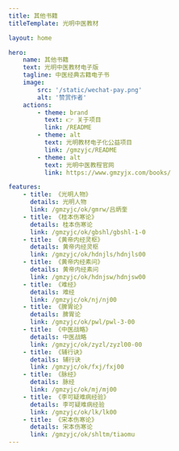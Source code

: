 ```yaml
---
title: 其他书籍
titleTemplate: 光明中医教材

layout: home

hero:
    name: 其他书籍
    text: 光明中医教材电子版
    tagline: 中医经典古籍电子书
    image:
        src: '/static/wechat-pay.png'
        alt: '赞赏作者'
    actions:
        - theme: brand
          text: 👉 关于项目
          link: /README
        - theme: alt
          text: 光明教材电子化公益项目
          link: /gmzyjc/README
        - theme: alt
          text: 光明中医教程官网
          link: https://www.gmzyjx.com/books/

features:
    - title: 《光明人物》
      details: 光明人物
      link: /gmzyjc/ok/gmrw/吕炳奎
    - title: 《桂本伤寒论》
      details: 桂本伤寒论
      link: /gmzyjc/ok/gbshl/gbshl-1-0
    - title: 《黄帝内经灵枢》
      details: 黄帝内经灵枢
      link: /gmzyjc/ok/hdnjls/hdnjls00
    - title: 《黄帝内经素问》
      details: 黄帝内经素问
      link: /gmzyjc/ok/hdnjsw/hdnjsw00
    - title: 《难经》
      details: 难经
      link: /gmzyjc/ok/nj/nj00
    - title: 《脾胃论》
      details: 脾胃论
      link: /gmzyjc/ok/pwl/pwl-3-00
    - title: 《中医战略》
      details: 中医战略
      link: /gmzyjc/ok/zyzl/zyzl00-00
    - title: 《辅行诀》
      details: 辅行诀
      link: /gmzyjc/ok/fxj/fxj00
    - title: 《脉经》
      details: 脉经
      link: /gmzyjc/ok/mj/mj00
    - title: 《李可疑难病经验》
      details: 李可疑难病经验
      link: /gmzyjc/ok/lk/lk00
    - title: 《宋本伤寒论》
      details: 宋本伤寒论
      link: /gmzyjc/ok/shltm/tiaomu
---
```

